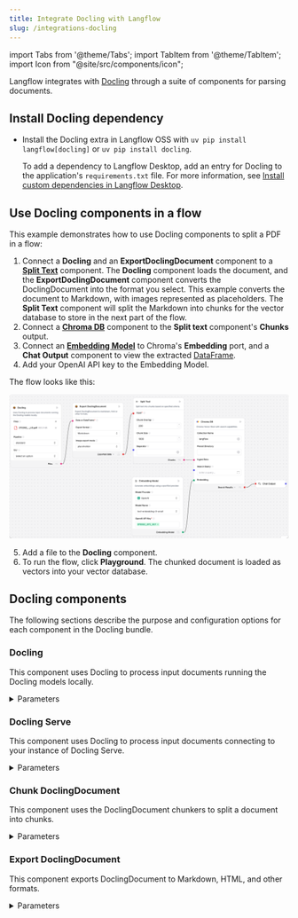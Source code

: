 ```yaml
---
title: Integrate Docling with Langflow
slug: /integrations-docling
---
```


import Tabs from '@theme/Tabs';
import TabItem from '@theme/TabItem';
import Icon from "@site/src/components/icon";

Langflow integrates with [Docling](https://docling-project.github.io/docling/) through a suite of components for parsing documents.

## Install Docling dependency

* Install the Docling extra in Langflow OSS with `uv pip install langflow[docling]` or `uv pip install docling`.

    To add a dependency to Langflow Desktop, add an entry for Docling to the application's `requirements.txt` file.
    For more information, see [Install custom dependencies in Langflow Desktop](/install-custom-dependencies#langflow-desktop).

## Use Docling components in a flow

This example demonstrates how to use Docling components to split a PDF in a flow:

1. Connect a **Docling** and an **ExportDoclingDocument** component to a [**Split Text**](/components-processing#split-text) component.
    The **Docling** component loads the document, and the **ExportDoclingDocument** component converts the DoclingDocument into the format you select. This example converts the document to Markdown, with images represented as placeholders.
    The **Split Text** component will split the Markdown into chunks for the vector database to store in the next part of the flow.
2. Connect a [**Chroma DB**](/components-vector-stores#chroma-db) component to the **Split text** component's **Chunks** output.
3. Connect an [**Embedding Model**](/components-embedding-models) to Chroma's **Embedding** port, and a **Chat Output** component to view the extracted [DataFrame](/concepts-objects#dataframe-object).
4. Add your OpenAI API key to the Embedding Model.

The flow looks like this:

![Docling and ExportDoclingDocument extracting and splitting text to vector database](./integrations-docling-split-text.png)

5. Add a file to the **Docling** component.
6. To run the flow, click <Icon name="Play" aria-hidden="true"/> **Playground**.
    The chunked document is loaded as vectors into your vector database.

## Docling components

The following sections describe the purpose and configuration options for each component in the Docling bundle.

### Docling

This component uses Docling to process input documents running the Docling models locally.

<details>
<summary>Parameters</summary>

**Inputs**

| Name | Type | Description |
|------|------|-------------|
| files | File | The files to process. |
| pipeline | String | Docling pipeline to use (standard, vlm). |
| ocr_engine | String | OCR engine to use (easyocr, tesserocr, rapidocr, ocrmac). |

**Outputs**

| Name | Type | Description |
|------|------|-------------|
| files | File | The processed files with DoclingDocument data. |

</details>

### Docling Serve

This component uses Docling to process input documents connecting to your instance of Docling Serve.

<details>
<summary>Parameters</summary>

**Inputs**

| Name | Type | Description |
|------|------|-------------|
| files | File | The files to process. |
| api_url | String | URL of the Docling Serve instance. |
| max_concurrency | Integer | Maximum number of concurrent requests for the server. |
| max_poll_timeout | Float | Maximum waiting time for the document conversion to complete. |
| api_headers | Dict | Optional dictionary of additional headers required for connecting to Docling Serve. |
| docling_serve_opts | Dict | Optional dictionary of additional options for Docling Serve. |

**Outputs**

| Name | Type | Description |
|------|------|-------------|
| files | File | The processed files with DoclingDocument data. |

</details>

### Chunk DoclingDocument

This component uses the DoclingDocument chunkers to split a document into chunks.

<details>
<summary>Parameters</summary>

**Inputs**

| Name | Type | Description |
|------|------|-------------|
| data_inputs | Data/DataFrame | The data with documents to split in chunks. |
| chunker | String | Which chunker to use (HybridChunker, HierarchicalChunker). |
| provider | String | Which tokenizer provider (Hugging Face, OpenAI). |
| hf_model_name | String | Model name of the tokenizer to use with the HybridChunker when Hugging Face is chosen. |
| openai_model_name | String | Model name of the tokenizer to use with the HybridChunker when OpenAI is chosen. |
| max_tokens | Integer | Maximum number of tokens for the HybridChunker. |
| doc_key | String | The key to use for the DoclingDocument column. |

**Outputs**

| Name | Type | Description |
|------|------|-------------|
| dataframe | DataFrame | The chunked documents as a DataFrame. |

</details>

### Export DoclingDocument

This component exports DoclingDocument to Markdown, HTML, and other formats.

<details>
<summary>Parameters</summary>

**Inputs**

| Name | Type | Description |
|------|------|-------------|
| data_inputs | Data/DataFrame | The data with documents to export. |
| export_format | String | Select the export format to convert the input (Markdown, HTML, Plaintext, DocTags). |
| image_mode | String | Specify how images are exported in the output (placeholder, embedded). |
| md_image_placeholder | String | Specify the image placeholder for markdown exports. |
| md_page_break_placeholder | String | Add this placeholder between pages in the markdown output. |
| doc_key | String | The key to use for the DoclingDocument column. |

**Outputs**

| Name | Type | Description |
|------|------|-------------|
| data | Data | The exported data. |
| dataframe | DataFrame | The exported data as a DataFrame. |

</details>



